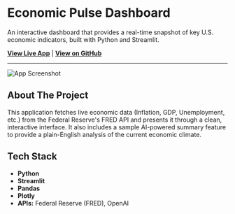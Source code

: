 # Economic Pulse Dashboard

An interactive dashboard that provides a real-time snapshot of key U.S. economic indicators, built with Python and Streamlit.

**[View Live App](https://economic-pulse.streamlit.app/)** | **[View on GitHub](https://github.com/JustinDatSci/Economic-Pulse)**

---

![App Screenshot](PASTE_YOUR_SCREENSHOT_URL_HERE)

## About The Project

This application fetches live economic data (Inflation, GDP, Unemployment, etc.) from the Federal Reserve's FRED API and presents it through a clean, interactive interface. It also includes a sample AI-powered summary feature to provide a plain-English analysis of the current economic climate.

## Tech Stack
* **Python**
* **Streamlit**
* **Pandas**
* **Plotly**
* **APIs:** Federal Reserve (FRED), OpenAI